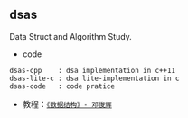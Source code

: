 

## dsas
Data Struct and Algorithm Study.

 - code
```
dsas-cpp    : dsa implementation in c++11
dsas-lite-c : dsa lite-implementation in c
dsas-code   : code pratice
```

 - 教程：[`《数据结构》- 邓俊辉`](http://www.xuetangx.com/courses/TsinghuaX/30240184X/2014_T2/about?Spam=3)
